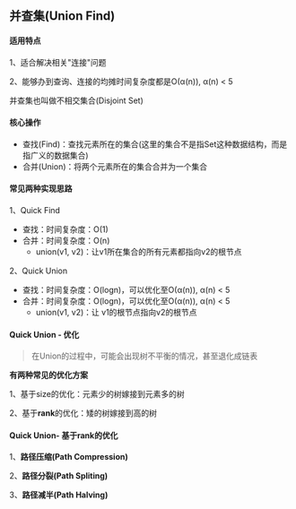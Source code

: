 ## 并查集(Union Find)

#### 适用特点

1、适合解决相关"连接"问题

2、能够办到查询、连接的均摊时间复杂度都是O(α(n)), α(n) < 5

并查集也叫做不相交集合(Disjoint Set)

#### 核心操作

* 查找(Find)：查找元素所在的集合(这里的集合不是指Set这种数据结构，而是指广义的数据集合)
* 合并(Union)：将两个元素所在的集合合并为一个集合

#### 常见两种实现思路

1、Quick Find

* 查找：时间复杂度：O(1)
* 合并：时间复杂度：O(n)
  * union(v1, v2)：让v1所在集合的所有元素都指向v2的根节点


2、Quick Union

* 查找：时间复杂度：O(logn)，可以优化至O(α(n)), α(n) < 5
* 合并：时间复杂度：O(logn)，可以优化至O(α(n)), α(n) < 5
  * union(v1, v2)：让 v1的根节点指向v2的根节点


#### Quick Union - 优化

> 在Union的过程中，可能会出现树不平衡的情况，甚至退化成链表

**有两种常见的优化方案**

1、基于size的优化：元素少的树嫁接到元素多的树

2、基于**rank**的优化：矮的树嫁接到高的树

#### Quick Union- 基于rank的优化

1、**路径压缩(Path Compression)**

2、**路径分裂(Path Spliting)**

3、**路径减半(Path Halving)**